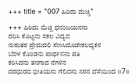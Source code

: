 +++
title = "007 ಹಿರಿದು ಮೆಚ್ಚಿ"

+++
ಹಿರಿದು ಮೆಚ್ಚಿ ಧನಂಜಯನನಾ  
ದರಿಸಿ ಕೊಟ್ಟನು ಸಕಲ ವಿದ್ಯವ  
ನುರುತರ ಪ್ರೇಮದಲಿ ಸೆಣಸಿದೊಡೇಕಲವ್ಯಕನ   
ಬೆರಳ ಕೊಂಡನು ಪಾರ್ಥನನು ಪತಿ  
ಕರಿಸಿದನು ತನಗಾದ ನೆಗಳಿನ  
ದರಧುರದ ಭೀತಿಯನು ಗೆಲಿದನು ನರನ ದೆಸೆಯಿಂದ     ॥7॥